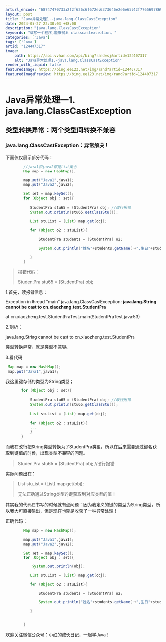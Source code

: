 ```yaml
---
arturl_encode: "68747470733a2f2f626c6f672e:6373646e2e6e65742f77656978696e5f34363436323533322f:61727469636c652f64657461696c732f313234343037333137"
layout: post
title: "Java异常处理1.-java.lang.ClassCastException"
date: 2024-05-27 22:30:03 +08:00
description: "java.lang.ClassCastException"
keywords: "编写一个程序,能够抛出 classcastexception。"
categories: ['Java']
tags: ['Java']
artid: "124407317"
image:
    path: https://api.vvhan.com/api/bing?rand=sj&artid=124407317
    alt: "Java异常处理1.-java.lang.ClassCastException"
render_with_liquid: false
featuredImage: https://bing.ee123.net/img/rand?artid=124407317
featuredImagePreview: https://bing.ee123.net/img/rand?artid=124407317
---
```


# Java异常处理—1. java.lang.ClassCastException

## 类型转换异常：两个类型间转换不兼容

### java.lang.ClassCastException：异常解决！

下面仅仅展示部分代码：

```java
        //java1和java2都是list集合
        Map map = new HashMap();

        map.put("Java1",java1);
        map.put("Java2",java2);

        Set set = map.keySet();
        for (Object obj : set){
            
           StudentPra stu65 = (StudentPra) obj; //改行报错
           System.out.println(stu65.getClassStu());
           
           List stuList = (List) map.get(obj);
           
           for (Object o2 : stuList){

               StudentPra students = (StudentPra) o2;

               System.out.println("姓名"+students.getName()+",生日"+students.getBrithday());

           }
        }

```

> 报错代码：
>   
> StudentPra stu65 = (StudentPra) obj;

1.首先，读报错信息：
  
Exception in thread “main” java.lang.ClassCastException:
**java.lang.String cannot be cast to cn.xiaozheng.test.StudentPra**
  
at cn.xiaozheng.test.StudentPraTest.main(StudentPraTest.java:53)

2.剖析：
  
java.lang.String cannot be cast to cn.xiaozheng.test.StudentPra
  
类型转换异常，就是类型不兼容。

3.看代码

```java
 Map map = new HashMap();
 map.put("Java1",java1);

```

我这里键存储的类型为String类型；

```java
       for (Object obj : set){
            
           StudentPra stu65 = (StudentPra) obj; //改行报错
           System.out.println(stu65.getClassStu());
           
           List stuList = (List) map.get(obj);
           
           for (Object o2 : stuList){
           ...
           }
       }

```

而我在改行把String类型转换为了StudentPra类型，所以在后来需要通过键名获取到键值的时候，出现类型不兼容的问题。

> StudentPra stu65 = (StudentPra) obj; //改行报错

实际问题出在：

> List stuList = (List) map.get(obj);
>   
> 无法正确通过String类型的键获取到对应类型的值！

其实我的代码在书写的时候就有点问题：因为我定义的键的类型为String类型，所以我大可直接输出，但是现在也算是收获了一种异常处理！

正确代码：

```java
        Map map = new HashMap();

        map.put("Java1",java1);
        map.put("Java2",java2);

        Set set = map.keySet();
        for (Object obj : set){

            System.out.println(obj);

           List stuList = (List) map.get(obj);

           for (Object o2 : stuList){

               StudentPra students = (StudentPra) o2;

               System.out.println("姓名"+students.getName()+",生日"+students.getBrithday());

           }


        }

```

欢迎关注微信公众号：小红的成长日记，一起学Java！
